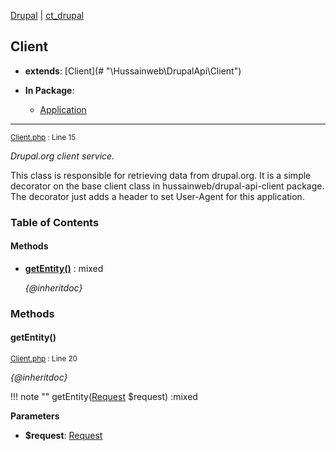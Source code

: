 
[Drupal](../namespaces/drupal.md) | [ct_drupal](../namespaces/drupal-ct-drupal.md)

## Client

- **extends**: [Client](# &quot;\Hussainweb\DrupalApi\Client&quot;)

- **In Package**:
    - [Application](../packages/Application.md)
  


---





<small>[Client.php](../files/web-modules-custom-ct-drupal-src-client.md) : Line 15</small>

*Drupal.org client service.*


This class is responsible for retrieving data from drupal.org. It is a simple
decorator on the base client class in hussainweb/drupal-api-client package.
The decorator just adds a header to set User-Agent for this application.






### Table of Contents










#### Methods
- **[getEntity()](../classes/Drupal-ct-drupal-Client.md#getentity)**
           : mixed

  *{@inheritdoc}*









### Methods

#### getEntity()

<small>[Client.php](../files/web-modules-custom-ct-drupal-src-client.md) : Line 20</small>

*{@inheritdoc}*

!!! note ""
    getEntity([Request](# "\Hussainweb\DrupalApi\Request\Request") $request) :mixed




**Parameters**

- **$request**: [Request](# "\Hussainweb\DrupalApi\Request\Request")










